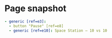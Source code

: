 # Page snapshot

```yaml
- generic [ref=e3]:
  - button "Pause" [ref=e8]
  - generic [ref=e10]: Space Station — 10 vs 10
```